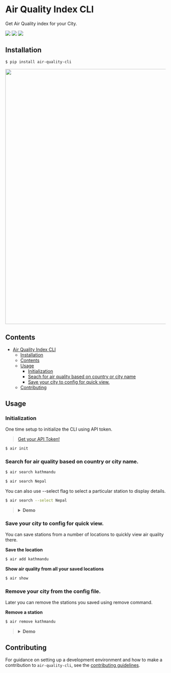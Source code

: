 # Air Quality Index CLI

Get Air Quality index for your City.

<p>
<img src="https://img.shields.io/pypi/v/air-quality-cli" />
<img src="https://img.shields.io/pypi/pyversions/air-quality-cli" />
<img src="https://img.shields.io/pypi/l/air-quality-cli" />
</p>

## Installation

```bash
$ pip install air-quality-cli
```
<img src="https://i.imgur.com/FsnXPXw.png" width="800" />

## Contents
- [Air Quality Index CLI](#air-quality-index-cli)
  - [Installation](#installation)
  - [Contents](#contents)
  - [Usage](#usage)
    - [Initialization](#initialization)
    - [Seach for air quality based on country or city name](#seach-for-air-quality-based-on-country-or-city-name)
    - [Save your city to config for quick view.](#save-your-city-to-config-for-quick-view)
  - [Contributing](#contributing)
## Usage
### Initialization
One time setup to initialize the CLI using API token.

> [Get your API Token!](https://aqicn.org/data-platform/token/#/)

```bash
$ air init
```

### Search for air quality based on country or city name.

```bash
$ air search kathmandu
```

```bash
$ air search Nepal
```

You can also use --select flag to select a particular station to display details.

```bash
$ air search --select Nepal
```

> <details><summary><strong>Demo</strong></summary>
> <img src = "https://i.imgur.com/KtEEfRV.gif" width="700" alt="demo of air quality cli search" />

</details>

### Save your city to config for quick view.

You can save stations from a number of locations to quickly view air quality there.

**Save the location**

```bash
$ air add kathmandu
```

**Show air quality from all your saved locations**

```bash
$ air show
```

### Remove your city from the config file.

Later you can remove the stations you saved using remove command.

**Remove a station**

```bash
$ air remove kathmandu
```

> <details><summary><strong>Demo</strong></summary>
> <img src = "https://i.imgur.com/1C4tCDM.gif" width="700" alt="demo of air quality cli | add and show" />

## Contributing

For guidance on setting up a development environment and how to make a contribution to `air-quality-cli`, see the [contributing guidelines](https://github.com/yankeexe/air-quality-cli/blob/master/CONTRIBUTING.md).
